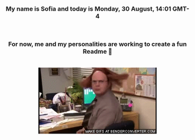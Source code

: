 


<div align="center">
<h3 >My name is Sofia and today is Monday, 30 August, 14:01 GMT-4</h3><br>
<h3 >For now, me and my personalities are working to create a fun Readme 👋
</h3><br>
<img src='img/dwight.gif' alt='working...'/>
</div>
